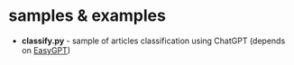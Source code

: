 # samples & examples

- **classify.py** - sample of articles classification using ChatGPT (depends on [EasyGPT](https://github.com/chubajs/easygpt))
